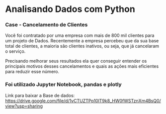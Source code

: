 # Analisando Dados com Python

### Case - Cancelamento de Clientes

Você foi contratado por uma empresa com mais de 800 mil clientes para um projeto de Dados. Recentemente a empresa percebeu que da sua base total de clientes, a maioria são clientes inativos, ou seja, que já cancelaram o serviço.

Precisando melhorar seus resultados ela quer conseguir entender os principais motivos desses cancelamentos e quais as ações mais eficientes para reduzir esse número.

### Foi utilizado Jupyter Notebook, pandas e plotly

Link para baixar a Base de dados: https://drive.google.com/file/d/1vCTUZTPp10lT9k8_HW0fWSTznXm4BsQ0/view?usp=sharing

